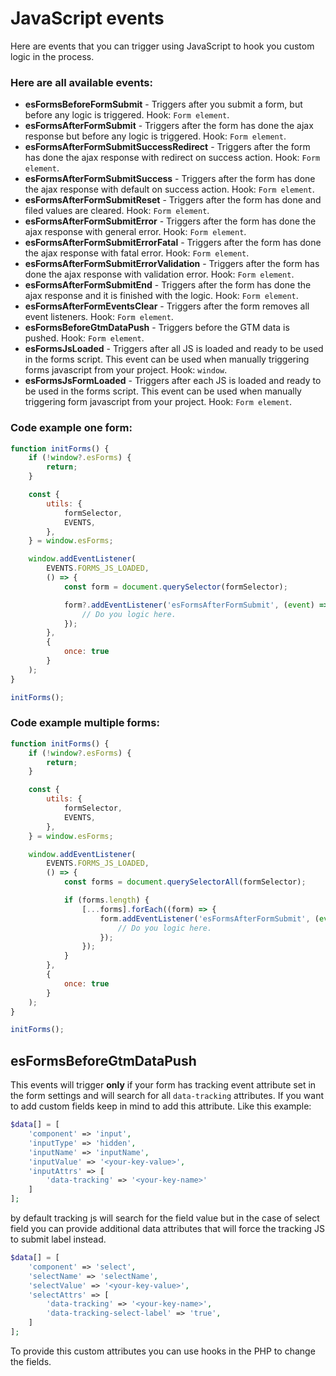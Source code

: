 # JavaScript events

Here are events that you can trigger using JavaScript to hook you custom logic in the process.

### Here are all available events:
* **esFormsBeforeFormSubmit** - Triggers after you submit a form, but before any logic is triggered. Hook: `Form element`. 
* **esFormsAfterFormSubmit** - Triggers after the form has done the ajax response but before any logic is triggered. Hook: `Form element`.
* **esFormsAfterFormSubmitSuccessRedirect** - Triggers after the form has done the ajax response with redirect on success action. Hook: `Form element`.
* **esFormsAfterFormSubmitSuccess** - Triggers after the form has done the ajax response with default on success action. Hook: `Form element`.
* **esFormsAfterFormSubmitReset** - Triggers after the form has done and filed values are cleared. Hook: `Form element`.
* **esFormsAfterFormSubmitError** - Triggers after the form has done the ajax response with general error. Hook: `Form element`.
* **esFormsAfterFormSubmitErrorFatal** - Triggers after the form has done the ajax response with fatal error. Hook: `Form element`.
* **esFormsAfterFormSubmitErrorValidation** - Triggers after the form has done the ajax response with validation error. Hook: `Form element`.
* **esFormsAfterFormSubmitEnd** - Triggers after the form has done the ajax response and it is finished with the logic. Hook: `Form element`.
* **esFormsAfterFormEventsClear** - Triggers after the form removes all event listeners. Hook: `Form element`.
* **esFormsBeforeGtmDataPush** - Triggers before the GTM data is pushed. Hook: `Form element`.
* **esFormsJsLoaded** - Triggers after all JS is loaded and ready to be used in the forms script. This event can be used when manually triggering forms javascript from your project. Hook: `window`.
* **esFormsJsFormLoaded** - Triggers after each JS is loaded and ready to be used in the forms script. This event can be used when manually triggering form javascript from your project. Hook: `Form element`.

### Code example one form: 
```js
function initForms() {
	if (!window?.esForms) {
		return;
	}

	const {
		utils: {
			formSelector,
			EVENTS,
		},
	} = window.esForms;

	window.addEventListener(
		EVENTS.FORMS_JS_LOADED,
		() => {
			const form = document.querySelector(formSelector);

			form?.addEventListener('esFormsAfterFormSubmit', (event) => {
				// Do you logic here.
			});
		},
		{
			once: true
		}
	);
}

initForms();
```

### Code example multiple forms:
```js
function initForms() {
	if (!window?.esForms) {
		return;
	}

	const {
		utils: {
			formSelector,
			EVENTS,
		},
	} = window.esForms;

	window.addEventListener(
		EVENTS.FORMS_JS_LOADED,
		() => {
			const forms = document.querySelectorAll(formSelector);

			if (forms.length) {
				[...forms].forEach((form) => {
					form.addEventListener('esFormsAfterFormSubmit', (event) => {
						// Do you logic here.
					});
				});
			}
		},
		{
			once: true
		}
	);
}

initForms();
```

## esFormsBeforeGtmDataPush

This events will trigger **only** if your form has tracking event attribute set in the form settings and will search for all `data-tracking` attributes. If you want to add custom fields keep in mind to add this attribute. Like this example:

```php
$data[] = [
	'component' => 'input',
	'inputType' => 'hidden',
	'inputName' => 'inputName',
	'inputValue' => '<your-key-value>',
	'inputAttrs' => [
		'data-tracking' => '<your-key-name>'
	]
];
```

by default tracking js will search for the field value but in the case of select field you can provide additional data attributes that will force the tracking JS to submit label instead.

```php
$data[] = [
	'component' => 'select',
	'selectName' => 'selectName',
	'selectValue' => '<your-key-value>',
	'selectAttrs' => [
		'data-tracking' => '<your-key-name>',
		'data-tracking-select-label' => 'true',
	]
];
```

To provide this custom attributes you can use hooks in the PHP to change the fields.
